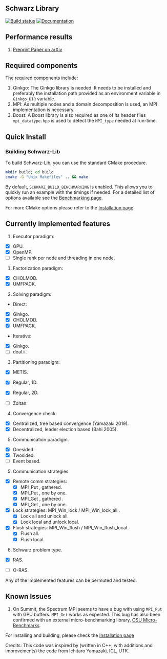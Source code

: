 Schwarz Library
-------------------

[![Build status](https://github.com/pratikvn/schwarz-lib/workflows/Build/badge.svg)](https://github.com/pratikvn/schwarz-lib/actions?query=workflow%3ABuild-status)
[![Documentation](https://github.com/pratikvn/schwarz-lib/workflows/Build-doc/badge.svg?branch=develop)](https://pratikvn.github.io/schwarz-lib/doc/develop/index.html)

Performance results
-------------------
1. [Preprint Paper on arXiv](https://arxiv.org/abs/2003.05361)


## Required components

The required components include:
1. Ginkgo: The Ginkgo library is needed. It needs to be installed and preferably the installation path
   provided as an environment variable in `Ginkgo_DIR` variable.
2. MPI: As multiple nodes and a domain decomposition is used, an MPI implementation is necessary.
3. Boost: A Boost library is also required as one of its header files `mpi_datatype.hpp` is used to 
   detect the `MPI_type` needed at run-time.

## Quick Install

### Building Schwarz-Lib 

To build Schwarz-Lib, you can use the standard CMake procedure. 

```sh
mkdir build; cd build
cmake -G "Unix Makefiles" .. && make
```

By default, `SCHWARZ_BUILD_BENCHMARKING` is enabled. This allows you to quickly run an example with the timings if needed. For a detailed list of options available see the [Benchmarking page](./benchmarking/BENCHMARKING.md).

For more CMake options please refer to the [Installation page](./INSTALL.md)



## Currently implemented features

1. Executor paradigm:
+ [x] GPU.
+ [x] OpenMP.
+ [ ] Single rank per node and threading in one node.

1. Factorization paradigm:
  + [x] CHOLMOD.
  + [x] UMFPACK.

2. Solving paradigm:
  * Direct:
  + [x] Ginkgo.
  + [x] CHOLMOD.
  + [x] UMFPACK.
  * Iterative:
  + [x] Ginkgo.
  + [ ] deal.ii.

3. Partitioning paradigm:
+ [x] METIS.
+ [x] Regular, 1D.
+ [x] Regular, 2D.
+ [ ] Zoltan.


4. Convergence check:
+ [x] Centralized, tree based convergence (Yamazaki 2019).
+ [x] Decentralized, leader election based (Bahi 2005).

5. Communication paradigm.
+ [x] Onesided.
+ [x] Twosided.
+ [ ] Event based.

5. Communication strategies.
+ [x] Remote comm strategies: 
    + [x] MPI_Put , gathered.
    + [x] MPI_Put , one by one.
    + [x] MPI_Get , gathered .
    + [x] MPI_Get , one by one.
+ [x] Lock strategies: MPI_Win_lock / MPI_Win_lock_all .
    + [x] Lock all and unlock all.
    + [x] Lock local and unlock local.
+ [x] Flush strategies: MPI_Win_flush / MPI_Win_flush_local .
    + [x] Flush all.
    + [x] Flush local.

6. Schwarz problem type.
+ [x] RAS.
+ [ ] O-RAS.


Any of the implemented features can be permuted and tested.

## Known Issues

1. On Summit, the Spectrum MPI seems to have a bug with using `MPI_Put` with GPU buffers. `MPI_Get` works as expected. This bug has also been confirmed with an external micro-benchmarking library, [OSU Micro-Benchmarks](https://github.com/pratikvn/osu-bench-personal-fork).


For installing and building, please check the [Installation page](./INSTALL.md)


Credits: This code was inspired by (written in C++, with additions and improvements) the code from Ichitaro Yamazaki, ICL, UTK.
